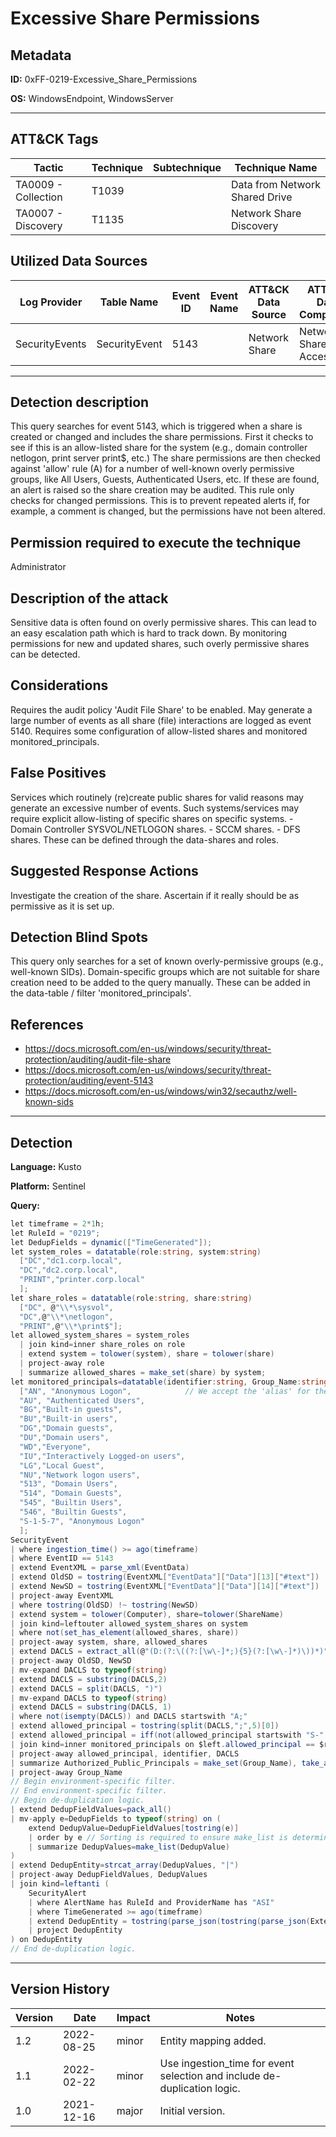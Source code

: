 # Excessive Share Permissions

## Metadata
**ID:** 0xFF-0219-Excessive_Share_Permissions

**OS:** WindowsEndpoint, WindowsServer

---

## ATT&CK Tags

| Tactic | Technique | Subtechnique | Technique Name |
|---|---|---| --- |
| TA0009 - Collection | T1039 |  | Data from Network Shared Drive|
| TA0007 - Discovery | T1135 |  | Network Share Discovery|

## Utilized Data Sources

| Log Provider | Table Name | Event ID | Event Name | ATT&CK Data Source | ATT&CK Data Component|
|---------|---------|---------|----------|---------|---------|
|SecurityEvents|SecurityEvent|5143||Network Share|Network Share Access|
---

## Detection description
This query searches for event 5143, which is triggered when a share is created or changed and includes the share permissions. First it checks to see if this is an allow-listed share for the system (e.g., domain controller netlogon, print server print$, etc.) The share permissions are then checked against 'allow' rule (A) for a number of well-known overly permissive groups, like All Users, Guests, Authenticated Users, etc. If these are found, an alert is raised so the share creation may be audited. This rule only checks for changed permissions. This is to prevent repeated alerts if, for example, a comment is changed, but the permissions have not been altered.



## Permission required to execute the technique
Administrator


## Description of the attack
Sensitive data is often found on overly permissive shares. This can lead to an easy escalation path which is hard to track down. By monitoring permissions for new and updated shares, such overly permissive shares can be detected.


## Considerations
Requires the audit policy 'Audit File Share' to be enabled. May generate a large number of events as all share (file) interactions are logged as event 5140. Requires some configuration of allow-listed shares and monitored monitored_principals.


## False Positives
Services which routinely (re)create public shares for valid reasons may generate an excessive number of events. Such systems/services may require explicit allow-listing of specific shares on specific systems. - Domain Controller SYSVOL/NETLOGON shares. - SCCM shares. - DFS shares. These can be defined through the data-shares and roles.


## Suggested Response Actions
Investigate the creation of the share. Ascertain if it really should be as permissive as it is set up.


## Detection Blind Spots
This query only searches for a set of known overly-permissive groups (e.g., well-known SIDs). Domain-specific groups which are not suitable for share creation need to be added to the query manually. These can be added in the data-table / filter 'monitored_principals'.


## References
* https://docs.microsoft.com/en-us/windows/security/threat-protection/auditing/audit-file-share
* https://docs.microsoft.com/en-us/windows/security/threat-protection/auditing/event-5143
* https://docs.microsoft.com/en-us/windows/win32/secauthz/well-known-sids

---
## Detection

**Language:** Kusto

**Platform:** Sentinel

**Query:**
```C#
let timeframe = 2*1h;
let RuleId = "0219";
let DedupFields = dynamic(["TimeGenerated"]);
let system_roles = datatable(role:string, system:string)                  // Link roles to systems.
  ["DC","dc1.corp.local",
  "DC","dc2.corp.local",
  "PRINT","printer.corp.local"
  ];
let share_roles = datatable(role:string, share:string)                    // Link roles to shares.
  ["DC", @"\\*\sysvol",
  "DC",@"\\*\netlogon",
  "PRINT",@"\\*\print$"];
let allowed_system_shares = system_roles                                  // Link systems to shares.
  | join kind=inner share_roles on role
  | extend system = tolower(system), share = tolower(share)
  | project-away role
  | summarize allowed_shares = make_set(share) by system;
let monitored_principals=datatable(identifier:string, Group_Name:string)  // Define a data-table with groups to monitor.
  ["AN", "Anonymous Logon",            // We accept the 'alias' for these well-known SIDS.
  "AU", "Authenticated Users",
  "BG","Built-in guests",
  "BU","Built-in users",
  "DG","Domain guests",
  "DU","Domain users",
  "WD","Everyone",
  "IU","Interactively Logged-on users",
  "LG","Local Guest",
  "NU","Network logon users",
  "513", "Domain Users",                                                  // Support matching on the last part of a SID.
  "514", "Domain Guests",
  "545", "Builtin Users",
  "546", "Builtin Guests",
  "S-1-5-7", "Anonymous Logon"                                            // For the global SIDS, we accept them as-is.
  ];
SecurityEvent
| where ingestion_time() >= ago(timeframe)
| where EventID == 5143
| extend EventXML = parse_xml(EventData)
| extend OldSD = tostring(EventXML["EventData"]["Data"][13]["#text"])     // Grab the previous Security Descriptor.
| extend NewSD = tostring(EventXML["EventData"]["Data"][14]["#text"])     // Grab the new Security Descriptor.
| project-away EventXML
| where tostring(OldSD) !~ tostring(NewSD)                                // Don't bother with unchanged permissions.
| extend system = tolower(Computer), share=tolower(ShareName)             // Normalize system and share name for matching with allow-list.
| join kind=leftouter allowed_system_shares on system                     // Retrieve the allowed shares per system.
| where not(set_has_element(allowed_shares, share))                       // Check if the current share is an allowed share.
| project-away system, share, allowed_shares                              // Get rid of temporary fields.
| extend DACLS = extract_all(@"(D:(?:\((?:[\w\-]*;){5}(?:[\w\-]*)\))*)", tostring(NewSD)) // Grab all instances of D:(DACL), in case there are multiple sets.
| project-away OldSD, NewSD                                               // Get rid of data we no longer need.
| mv-expand DACLS to typeof(string)                                       // In case there are any duplicate/subsequent D: entries (e.g., D:<dacls>S:<sacls>D:<dacls>) split them out to individual D: sets.
| extend DACLS = substring(DACLS,2)                                       // Strip the leading D:.
| extend DACLS = split(DACLS, ")")                                        // Split the sets of DACLS ()() to an array of individual DACLS (). This removes the trailing ) character.
| mv-expand DACLS to typeof(string)                                       // Duplicate the records in such a way that only 1 DACL per record exist. We will aggregate them back later.
| extend DACLS = substring(DACLS, 1)                                      // Also remove the leading ( character.
| where not(isempty(DACLS)) and DACLS startswith "A;"                     // Remove any empty or non-allow DACLs.
| extend allowed_principal = tostring(split(DACLS,";",5)[0])              // Grab the SID what is affected by this DACL.
| extend allowed_principal = iff(not(allowed_principal startswith "S-" and string_size(allowed_principal) > 15), allowed_principal, split(allowed_principal,"-",countof(allowed_principal,"-"))[0]) // This line takes only the last part (e.g., 513) of a long SID, so you can refer to groups/users without needing to supply the full SID above.
| join kind=inner monitored_principals on $left.allowed_principal == $right.identifier // Join the found groups to the table of groups to be monitored above. Adds the more readable 'group_name).
| project-away allowed_principal, identifier, DACLS
| summarize Authorized_Public_Principals = make_set(Group_Name), take_any(*) by TimeGenerated, SourceComputerId, EventData // Summarize the fields back, making a set of the various group_name values for this record.
| project-away Group_Name
// Begin environment-specific filter.
// End environment-specific filter.
// Begin de-duplication logic.
| extend DedupFieldValues=pack_all()
| mv-apply e=DedupFields to typeof(string) on (
    extend DedupValue=DedupFieldValues[tostring(e)]
    | order by e // Sorting is required to ensure make_list is deterministic.
    | summarize DedupValues=make_list(DedupValue)
)
| extend DedupEntity=strcat_array(DedupValues, "|")
| project-away DedupFieldValues, DedupValues
| join kind=leftanti (
    SecurityAlert
    | where AlertName has RuleId and ProviderName has "ASI"
    | where TimeGenerated >= ago(timeframe)
    | extend DedupEntity = tostring(parse_json(tostring(parse_json(ExtendedProperties)["Custom Details"])).DedupEntity[0])
    | project DedupEntity
) on DedupEntity
// End de-duplication logic.
```

---

## Version History
| Version | Date | Impact | Notes |
|---------|------|--------|------|
| 1.2  | 2022-08-25| minor | Entity mapping added. |
| 1.1  | 2022-02-22| minor | Use ingestion_time for event selection and include de-duplication logic. |
| 1.0  | 2021-12-16| major | Initial version. |